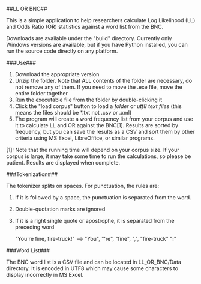 ##LL OR BNC##

This is a simple application to help researchers calculate Log Likelihood (LL) and Odds Ratio (OR) statistics against a word list from the BNC.

Downloads are available under the "build" directory. Currently only Windows versions are available, but if you have Python installed, you can run the source code directly on any platform.

###Use###

1. Download the appropriate version
2. Unzip the folder. Note that ALL contents of the folder are necessary, do not remove any of them. If you need to move the .exe file, move the entire folder together
3. Run the executable file from the folder by double-clicking it
4. Click the "load corpus" button to load a *folder* or *utf8 text files* (this means the files should be *.txt not .csv or .xml)
5. The program will create a word frequency list from your corpus and use it to calculate LL and OR against the BNC[1]. Results are sorted by frequency, but you can save the results as a CSV and sort them by other criteria using MS Excel, LibreOffice, or similar programs.

[1]: Note that the running time will depend on your corpus size. If your corpus is large, it may take some time to run the calculations, so please be patient. Results are displayed when complete.

###Tokenization###

The tokenizer splits on spaces. For punctuation, the rules are:

1. If it is followed by a space, the punctuation is separated from the word.
2. Double-quotation marks are ignored
3. If it is a right single quote or apostrophe, it is separated from the preceding word


    "You're fine, fire-truck!" --> "You", "'re", "fine", ",", "fire-truck" "!"

###Word List###

The BNC word list is a CSV file and can be located in LL_OR_BNC/Data directory. It is encoded in UTF8 which may cause some characters to display incorrectly in MS Excel.
